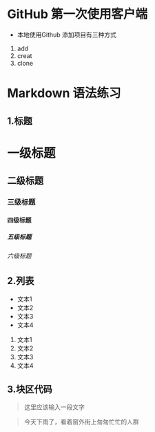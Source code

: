 ﻿# GitHub 第一次使用客户端
- 本地使用Github 添加项目有三种方式
1. add
2. creat
3. clone

# Markdown 语法练习
## 1.标题
# 一级标题
## 二级标题
### 三级标题
#### 四级标题
##### 五级标题
###### 六级标题

## 2.列表
- 文本1
- 文本2
- 文本3
- 文本4

1. 文本1
2. 文本2
3. 文本3
4. 文本4

## 3.块区代码
> 这里应该输入一段文字

> 今天下雨了，看着窗外街上匆匆忙忙的人群














